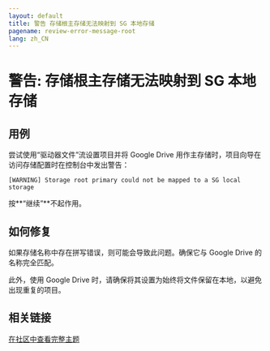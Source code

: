 ```yaml
---
layout: default
title: 警告 存储根主存储无法映射到 SG 本地存储
pagename: review-error-message-root
lang: zh_CN
---
```


# 警告: 存储根主存储无法映射到 SG 本地存储

## 用例

尝试使用“驱动器文件”流设置项目并将 Google Drive 用作主存储时，项目向导在访问存储配置时在控制台中发出警告：

`[WARNING] Storage root primary could not be mapped to a SG local storage`

按**“继续”**不起作用。

## 如何修复

如果存储名称中存在拼写错误，则可能会导致此问题。确保它与 Google Drive 的名称完全匹配。

此外，使用 Google Drive 时，请确保将其设置为始终将文件保留在本地，以避免出现重复的项目。

## 相关链接

[在社区中查看完整主题](https://community.shotgridsoftware.com/t/11185)